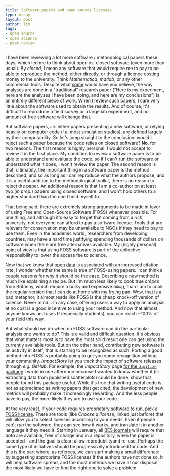 ```yaml
---
title: Software papers and open source licenses
type: essay
layout: post
author: Tim
tags: 
- open source
- open science
- peer-review
---
```


I have been reviewing a lot more software / methodological papers these
days, which led me to think about open *vs.* closed software (even more
than usual). By *closed*, I mean any software that would require me to pay
to be able to reproduce the method, either directly, or through a licence
costing money to the university. Think *Mathematica*, *matlab*, or any other
commercial tools. Despite what [some][qf] would have you believe, the way
analyses are done in a "traditional" research paper (<q>Here is my experiment,
here are the analyses I have been doing, and here are my conclusions</q>)
is an entirely different piece of work. When I review such papers, I care
very little about the software used to obtain the results. And of course,
it's difficult to reproduce a field survey or a large lab experiment, and
no amount of free software will change that.

But software papers, *i.e.* either papers presenting a new software,
or relying heavily on computer code (*i.e.* most simulation studies),
are defined largely by their computability. So let's jump straight to the
conclusion: would I reject such a paper because the code relies on closed
software? **No**, for two reasons. The first reason is highly personal:
I would not accept to review it in the first place. My condition to review
a software paper is to be able to understand and evaluate the code, so if
I can't run the software or understand what it does, I won't review the
paper. The second reason is that, ultimately, the important thing in a
software paper is the method described, and so as long as I can reproduce
what the authors propose, and it is a useful addition to the methodological
toolkit, there is no reason to reject the paper. An additional reason is that
I am a co-author on at least two (*in prep.*) papers using closed software,
and I won't hold others to a higher standard than the one I hold myself to...

That being said, there are extremely strong arguments to be made in favor
of using Free and Open-Source Software (FOSS) whenever possible. For one
thing, and although it's easy to forget that coming from a *rich* university,
not everyone can afford to pay a software license. Tools that are relevant
for conservation may be unavailalbe to NGOs if they need to pay to use
them. Even in the academic world, researchers from developing countries,
may have a hard time justifying spending thousands of dollars on software
when there are free alternatives available. My (highly personal) point of
view is that using FOSS software is part of the collective responsibility
to lower the access fee to science.

Now that we know that [open data][opendata] is associated with an increased
citation rate, I wonder whether the same is true of FOSS-using papers. I
can think a couple reasons for why it should be the case. Describing a new
method is much like explaining a recipe. But I'm much less likely to cook
true *crêpes* from Britanny, which require a bulky and expensive *billlig*,
than I am to cook the regular version that I can do at home with my frying
pan. Wow, that is a bad metaphor, it almost reads like FOSS is the cheap
knock-off version of science. Never mind... In any case, offering users
a way to apply an analysis at no cost is a good incentive to using your
method. And now that almost anyone knows and uses R (especially students),
you can reach ~100% of your field this way.

But what should we do when no FOSS software can do the particular analysis
one wants to do? This is a valid and difficult question. It's obvious
that what matters most is to have the most solid result one can get using
the currently available tools. But on the other hand, contributing new
software is an activity in itself, that is starting to be recognized as
such. Porting a good method into FOSS is probably going to get you some
recognition withing your community. *ImpactStory* let you track the impact
of software releases through *e.g.* *GitHub*. For example, the *ImpactStory*
page [for the `digitize` package][digit] I wrote in one afternoon because I
wanted to know whether it (it: extracting data from published scatterplots)
could be done, show that people found this package useful. While it's true that
writing useful code is not as appreciated as writing papers that get cited, the
development of new metrics will probably make it increasingly rewarding. And
the less people have to pay, the more likely they are to use your code.

At the very least, if your code requires proprietary software to run,
pick a [FOSS license][cal]. There are tools (like *Choose a license*,
linked just before) that will allow you to select licenses according to your
needs. Even if people can't *run* the software, they can see how it works,
and translate it in another language it they need it. Starting in January,
all [BES journals][bes] will require that *data* are available, free of
charge and in a repository, when the paper is accepted - and the goal is
clear: allow reprodubilityand re-use. Perhaps the same type of initiatives
should be progressively introduced for code. And this is the part where, as
referees, we can start making a small difference: by suggesting appropriate
FOSS licenses if the authors have not done so. It will help software spread,
and the most methods we have at our disposal, the most likely we have to
find the right one to solve a problem.

[qf]: http://www.quantumforest.com/2013/12/should-i-reject-a-manuscript-because-the-analyses-werent-done-using-open-source-software/
[digit]: http://impactstory.org/timpoisot/product/puktfnm5rj97v383zwo6smlp
[cal]: http://choosealicense.com/
[opendata]: https://peerj.com/articles/175/
[bes]: http://www.britishecologicalsociety.org/publications/
